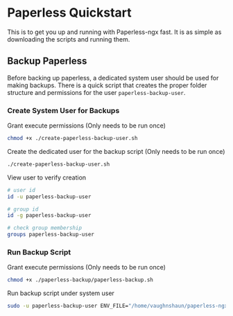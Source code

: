 # Paperless Quickstart
This is to get you up and running with Paperless-ngx fast. It is as simple as downloading the scripts and running them.

## Backup Paperless
Before backing up paperless, a dedicated system user should be used for making backups. There is a quick script that creates the proper folder structure and permissions for the user `paperless-backup-user`.

### Create System User for Backups
Grant execute permissions (Only needs to be run once)
```bash
chmod +x ./create-paperless-backup-user.sh
```

Create the dedicated user for the backup script (Only needs to be run once)
```bash
./create-paperless-backup-user.sh
```

View user to verify creation
```bash
# user id
id -u paperless-backup-user

# group id
id -g paperless-backup-user

# check group membership
groups paperless-backup-user
```

### Run Backup Script
Grant execute permissions (Only needs to be run once)
```bash
chmod +x ./paperless-backup/paperless-backup.sh
```

Run backup script under system user
```bash
sudo -u paperless-backup-user ENV_FILE="/home/vaughnshaun/paperless-ngx/paperless-backup.env" BACKUP_ENCRYPTION_PASSWORD="your-encryption-password" paperless-backup/paperless-backup.sh
```